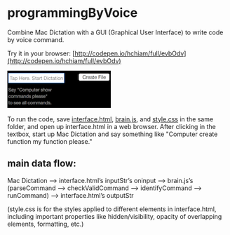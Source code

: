 # programmingByVoice

Combine Mac Dictation with a GUI (Graphical User Interface) to write code by voice command.

Try it in your browser: [http://codepen.io/hchiam/full/evbOdv](http://codepen.io/hchiam/full/evbOdv)

[![screenshot_GUI.png](https://github.com/hchiam/programmingByVoice/blob/master/screenshot_GUI.png "Combine Mac Dictation with a GUI to program code by voice command.")](http://codepen.io/hchiam/full/evbOdv)

To run the code, save [interface.html](https://github.com/hchiam/programmingByVoice/blob/master/interface.html), [brain.js](https://github.com/hchiam/programmingByVoice/blob/master/brain.js), and [style.css](https://github.com/hchiam/programmingByVoice/blob/master/style.css) in the same folder, and open up interface.html in a web browser.
After clicking in the textbox, start up Mac Dictation and say something like "Computer create function my function please."

## main data flow:

Mac Dictation —> interface.html’s inputStr’s oninput —> brain.js’s (parseCommand —> checkValidCommand —> identifyCommand —> runCommand) —> interface.html’s outputStr

(style.css is for the styles applied to different elements in interface.html, including important properties like hidden/visibility, opacity of overlapping elements, formatting, etc.)